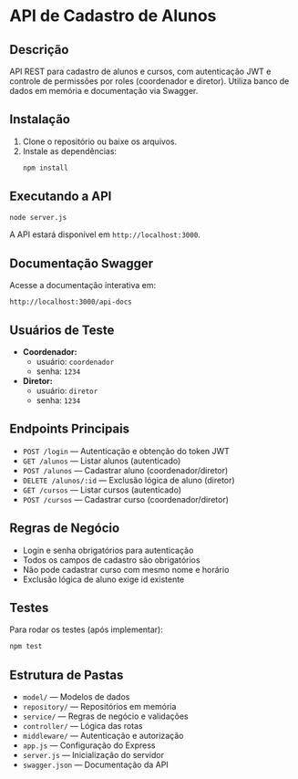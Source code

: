# API de Cadastro de Alunos

## Descrição
API REST para cadastro de alunos e cursos, com autenticação JWT e controle de permissões por roles (coordenador e diretor). Utiliza banco de dados em memória e documentação via Swagger.

## Instalação

1. Clone o repositório ou baixe os arquivos.
2. Instale as dependências:
   ```bash
   npm install
   ```

## Executando a API

```bash
node server.js
```

A API estará disponível em `http://localhost:3000`.

## Documentação Swagger

Acesse a documentação interativa em:
```
http://localhost:3000/api-docs
```

## Usuários de Teste
- **Coordenador:**
  - usuário: `coordenador`
  - senha: `1234`
- **Diretor:**
  - usuário: `diretor`
  - senha: `1234`

## Endpoints Principais

- `POST /login` — Autenticação e obtenção do token JWT
- `GET /alunos` — Listar alunos (autenticado)
- `POST /alunos` — Cadastrar aluno (coordenador/diretor)
- `DELETE /alunos/:id` — Exclusão lógica de aluno (diretor)
- `GET /cursos` — Listar cursos (autenticado)
- `POST /cursos` — Cadastrar curso (coordenador/diretor)

## Regras de Negócio
- Login e senha obrigatórios para autenticação
- Todos os campos de cadastro são obrigatórios
- Não pode cadastrar curso com mesmo nome e horário
- Exclusão lógica de aluno exige id existente

## Testes
Para rodar os testes (após implementar):
```bash
npm test
```

## Estrutura de Pastas
- `model/` — Modelos de dados
- `repository/` — Repositórios em memória
- `service/` — Regras de negócio e validações
- `controller/` — Lógica das rotas
- `middleware/` — Autenticação e autorização
- `app.js` — Configuração do Express
- `server.js` — Inicialização do servidor
- `swagger.json` — Documentação da API
